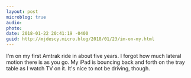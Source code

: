 ```yaml
---
layout: post
microblog: true
audio: 
photo: 
date: 2018-01-22 20:41:19 -0400
guid: http://mjdescy.micro.blog/2018/01/23/im-on-my.html
---
```

I'm on my first Amtrak ride in about five years. I forgot how much lateral motion there is as you go. My iPad is bouncing back and forth on the tray table as I watch TV on it. It's nice to not be driving, though.
